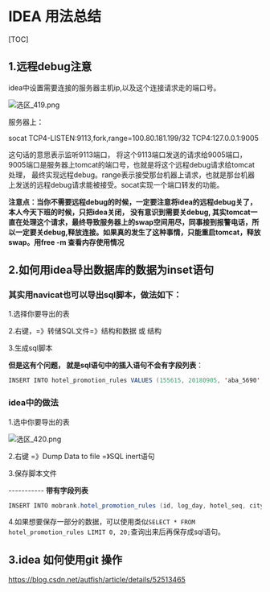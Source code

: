 # IDEA 用法总结

[TOC]

## 1.远程debug注意

idea中设置需要连接的服务器主机ip,以及这个连接请求走的端口号。

![选区_419.png](https://i.loli.net/2018/09/06/5b8ffdf90a21b.png)

服务器上：

socat TCP4-LISTEN:9113,fork,range=100.80.181.199/32 TCP4:127.0.0.1:9005

这句话的意思表示监听9113端口， 将这个9113端口发送的请求给9005端口， 9005端口是服务器上tomcat的端口号，也就是将这个远程debug请求给tomcat处理， 最终实现远程debug。range表示接受那台机器上请求，也就是那台机器上发送的远程debug请求能被接受。socat实现一个端口转发的功能。

**注意点：当你不需要远程debug的时候，一定要注意将idea的远程debug关了，本人今天下班的时候，只把idea关闭， 没有意识到需要关debug, 其实tomcat一直在处理这个请求，最终导致服务器上的swap空间用尽，同事接到报警电话，所以一定要关debug,释放连接。如果真的发生了这种事情，只能重启tomcat，释放swap。用free -m 查看内存使用情况**



## 2.如何用idea导出数据库的数据为inset语句

### 其实用navicat也可以导出sql脚本，做法如下：

1.选择你要导出的表

2.右键，=》转储SQL文件=》结构和数据  或 结构

3.生成sql脚本

**但是这有个问题， 就是sql语句中的插入语句不会有字段列表**：

```java
INSERT INTO hotel_promotion_rules VALUES (155615, 20180905, 'aba_5690', 'city_url', '2018-09-04', '2018-09-10', 9999, 840, 500, '直升机', 'B类酒店');
```

### idea中的做法

1.选中你要导出的表

![选区_420.png](https://i.loli.net/2018/09/06/5b90064647e86.png)

2.右键 =》Dump Data to file =》SQL inert语句

3.保存脚本文件

-----------  **带有字段列表**

```java
INSERT INTO mobrank.hotel_promotion_rules (id, log_day, hotel_seq, city_url, start_valid_time, end_valid_time, click_num_max, exposure_num_max, expousre_num_limit, business_name, hotel_promotion_level) VALUES (155615, 20180905, 'aba_5690', 'city_url', '2018-09-04', '2018-09-10', 9999, 840, 500, '直升机', 'B类酒店');
```

4.如果想要保存一部分的数据，可以使用类似`SELECT * FROM hotel_promotion_rules LIMIT 0, 20;`查询出来后再保存成sql语句。



## 3.idea 如何使用git 操作



https://blog.csdn.net/autfish/article/details/52513465